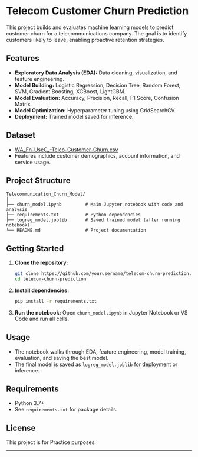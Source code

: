 # Telecom Customer Churn Prediction

This project builds and evaluates machine learning models to predict customer churn for a telecommunications company. The goal is to identify customers likely to leave, enabling proactive retention strategies.

## Features

- **Exploratory Data Analysis (EDA):** Data cleaning, visualization, and feature engineering.
- **Model Building:** Logistic Regression, Decision Tree, Random Forest, SVM, Gradient Boosting, XGBoost, LightGBM.
- **Model Evaluation:** Accuracy, Precision, Recall, F1 Score, Confusion Matrix.
- **Model Optimization:** Hyperparameter tuning using GridSearchCV.
- **Deployment:** Trained model saved for inference.

## Dataset

- [WA_Fn-UseC_-Telco-Customer-Churn.csv](https://www.kaggle.com/blastchar/telco-customer-churn)
- Features include customer demographics, account information, and service usage.

## Project Structure

```
Telecommunication_Churn_Model/
│
├── churn_model.ipynb         # Main Jupyter notebook with code and analysis
├── requirements.txt          # Python dependencies
├── logreg_model.joblib       # Saved trained model (after running notebook)
└── README.md                 # Project documentation
```

## Getting Started

1. **Clone the repository:**
   ```sh
   git clone https://github.com/yourusername/telecom-churn-prediction.git
   cd telecom-churn-prediction
   ```

2. **Install dependencies:**
   ```sh
   pip install -r requirements.txt
   ```

3. **Run the notebook:**
   Open `churn_model.ipynb` in Jupyter Notebook or VS Code and run all cells.

## Usage

- The notebook walks through EDA, feature engineering, model training, evaluation, and saving the best model.
- The final model is saved as `logreg_model.joblib` for deployment or inference.

## Requirements

- Python 3.7+
- See `requirements.txt` for package details.

## License

This project is for Practice purposes.

---
